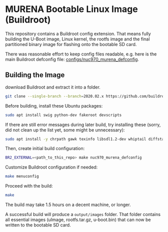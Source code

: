 # MURENA Bootable Linux Image (Buildroot)

This repository contains a Buildroot config extension. That means fully building the U-Boot image, Linux kernel, the rootfs image and the final partitioned binary image for flashing onto the bootable SD card.

There was reasonable effort to keep config files readable, e.g. here is the main Buildroot defconfig file: [configs/nuc970_murena_defconfig](configs/nuc970_murena_defconfig).

## Building the Image

download Buildroot and extract it into a folder.

```sh
git clone --single-branch --branch=2020.02.x https://github.com/buildroot/buildroot.git
```

Before building, install these Ubuntu packages:

```sh
sudo apt install swig python-dev fakeroot devscripts
```

If there are still error messages during later build, try installing these (sorry, did not clean up the list yet, some might be unnecessary):

```sh
sudo apt install -y chrpath gawk texinfo libsdl1.2-dev whiptail diffstat cpio libssl-dev
```

Then, create initial build configuration:

```sh
BR2_EXTERNAL=<path_to_this_repo> make nuc970_murena_defconfig
```

Customize Buildroot configuration if needed:

```sh
make menuconfig
```

Proceed with the build:

```sh
make
```

The build may take 1.5 hours on a decent machine, or longer. 

A successful build will produce a `output/images` folder. That folder contains all essential images (uImage, rootfs.tar.gz, u-boot.bin) that can now be written to the bootable SD card.
